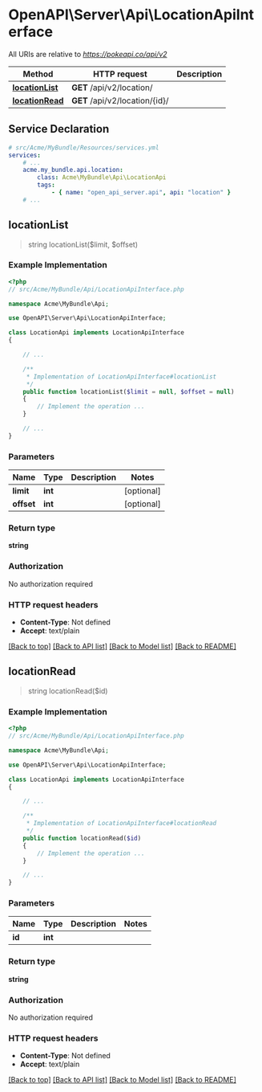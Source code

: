 # OpenAPI\Server\Api\LocationApiInterface

All URIs are relative to *https://pokeapi.co/api/v2*

Method | HTTP request | Description
------------- | ------------- | -------------
[**locationList**](LocationApiInterface.md#locationList) | **GET** /api/v2/location/ | 
[**locationRead**](LocationApiInterface.md#locationRead) | **GET** /api/v2/location/{id}/ | 


## Service Declaration
```yaml
# src/Acme/MyBundle/Resources/services.yml
services:
    # ...
    acme.my_bundle.api.location:
        class: Acme\MyBundle\Api\LocationApi
        tags:
            - { name: "open_api_server.api", api: "location" }
    # ...
```

## **locationList**
> string locationList($limit, $offset)



### Example Implementation
```php
<?php
// src/Acme/MyBundle/Api/LocationApiInterface.php

namespace Acme\MyBundle\Api;

use OpenAPI\Server\Api\LocationApiInterface;

class LocationApi implements LocationApiInterface
{

    // ...

    /**
     * Implementation of LocationApiInterface#locationList
     */
    public function locationList($limit = null, $offset = null)
    {
        // Implement the operation ...
    }

    // ...
}
```

### Parameters

Name | Type | Description  | Notes
------------- | ------------- | ------------- | -------------
 **limit** | **int**|  | [optional]
 **offset** | **int**|  | [optional]

### Return type

**string**

### Authorization

No authorization required

### HTTP request headers

 - **Content-Type**: Not defined
 - **Accept**: text/plain

[[Back to top]](#) [[Back to API list]](../../README.md#documentation-for-api-endpoints) [[Back to Model list]](../../README.md#documentation-for-models) [[Back to README]](../../README.md)

## **locationRead**
> string locationRead($id)



### Example Implementation
```php
<?php
// src/Acme/MyBundle/Api/LocationApiInterface.php

namespace Acme\MyBundle\Api;

use OpenAPI\Server\Api\LocationApiInterface;

class LocationApi implements LocationApiInterface
{

    // ...

    /**
     * Implementation of LocationApiInterface#locationRead
     */
    public function locationRead($id)
    {
        // Implement the operation ...
    }

    // ...
}
```

### Parameters

Name | Type | Description  | Notes
------------- | ------------- | ------------- | -------------
 **id** | **int**|  |

### Return type

**string**

### Authorization

No authorization required

### HTTP request headers

 - **Content-Type**: Not defined
 - **Accept**: text/plain

[[Back to top]](#) [[Back to API list]](../../README.md#documentation-for-api-endpoints) [[Back to Model list]](../../README.md#documentation-for-models) [[Back to README]](../../README.md)

